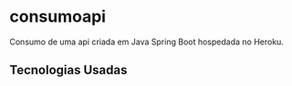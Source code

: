 # consumoapi

Consumo de uma api criada em Java Spring Boot hospedada no Heroku.

## Tecnologias Usadas
